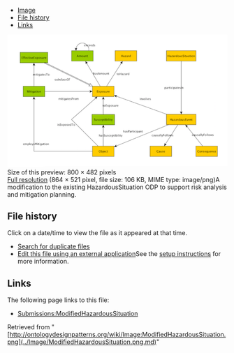 * [Image](../Image/ModifiedHazardousSituation.png.md#file)
* [File history](../Image/ModifiedHazardousSituation.png.md#filehistory)
* [Links](../Image/ModifiedHazardousSituation.png.md#filelinks)

[![Image:ModifiedHazardousSituation.png](../images/thumb/4/45/ModifiedHazardousSituation.png/800px-ModifiedHazardousSituation.png)](../images/4/45/ModifiedHazardousSituation.png)  
Size of this preview: 800 × 482 pixels  
[Full resolution](../images/4/45/ModifiedHazardousSituation.png)‎ (864 × 521 pixel, file size: 106 KB, MIME type: image/png)A modification to the existing HazardousSituation ODP to support risk analysis and mitigation planning.




## File history

Click on a date/time to view the file as it appeared at that time.



  
* [Search for duplicate files](http://ontologydesignpatterns.org/wiki/Special:FileDuplicateSearch/ModifiedHazardousSituation.png "Special:FileDuplicateSearch/ModifiedHazardousSituation.png")
* [Edit this file using an external application](http://ontologydesignpatterns.org/wiki/index.php?title=Image:ModifiedHazardousSituation.png&action=edit&externaledit=true&mode=file "Image:ModifiedHazardousSituation.png")See the [setup instructions](http://www.mediawiki.org/wiki/Manual:External_editors "http://www.mediawiki.org/wiki/Manual:External_editors") for more information.

## Links



The following page links to this file:


* [Submissions:ModifiedHazardousSituation](../Submissions/ModifiedHazardousSituation.md "Submissions:ModifiedHazardousSituation")


Retrieved from "[http://ontologydesignpatterns.org/wiki/Image:ModifiedHazardousSituation.png](../Image/ModifiedHazardousSituation.png.md)"
